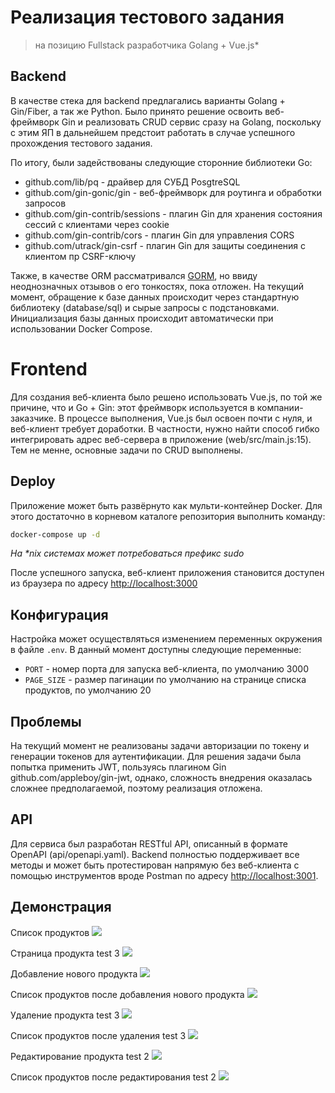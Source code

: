 # Реализация тестового задания
> на позицию Fullstack разработчика Golang + Vue.js*

## Backend
В качестве стека для backend предлагались варианты Golang + Gin/Fiber, а так же Python.
Было принято решение освоить веб-фреймворк Gin и реализовать CRUD сервис сразу на Golang,
поскольку с этим ЯП в дальнейшем предстоит работать в случае успешного прохождения тестового задания.

По итогу, были задействованы следующие сторонние библиотеки Go:
- github.com/lib/pq - драйвер для СУБД PosgtreSQL
- github.com/gin-gonic/gin - веб-фреймворк для роутинга и обработки запросов
- github.com/gin-contrib/sessions - плагин Gin для хранения состояния сессий с клиентами через cookie
- github.com/gin-contrib/cors - плагин Gin для управления CORS
- github.com/utrack/gin-csrf - плагин Gin для защиты соединения с клиентом пр CSRF-ключу

Также, в качестве ORM рассматривался [GORM](https://gorm.io/), но ввиду неоднозначных отзывов о его тонкостях, пока отложен.
На текущий момент, обращение к базе данных происходит через стандартную библиотеку (database/sql) и сырые запросы с подстановками.
Инициализация базы данных происходит автоматически при использовании Docker Compose.

# Frontend
Для создания веб-клиента было решено использовать Vue.js, по той же причине, что и Go + Gin: этот фреймворк используется в компании-заказчике. В процессе выполнения, Vue.js был освоен почти с нуля, и веб-клиент требует доработки.
В частности, нужно найти способ гибко интегрировать адрес веб-сервера в приложение (web/src/main.js:15).
Тем не менне, основные задачи по CRUD выполнены.


## Deploy
Приложение может быть развёрнуто как мульти-контейнер Docker. Для этого достаточно в корневом каталоге репозитория выполнить команду:
```bash
docker-compose up -d
```
*На \*nix системах может потребоваться префикс sudo*

После успешного запуска, веб-клиент приложения становится доступен из браузера по адресу [http://localhost:3000](http://localhost:3000)

## Конфигурация
Настройка может осуществляться изменением переменных окружения в файле `.env`.
В данный момент доступны следующие переменные:
- `PORT` - номер порта для запуска веб-клиента, по умолчанию 3000
- `PAGE_SIZE` - размер пагинации по умолчанию на странице списка продуктов, по умолчанию 20

## Проблемы
На текущий момент не реализованы задачи авторизации по токену и генерации токенов для аутентификации.
Для решения задачи была попытка применить JWT, пользуясь плагином Gin github.com/appleboy/gin-jwt, однако, сложность внедрения оказалась сложнее предполагаемой, поэтому реализация отложена.

## API
Для сервиса был разработан RESTful API, описанный в формате OpenAPI (api/openapi.yaml).
Backend полностью поддерживает все методы и может быть протестирован напрямую без веб-клиента с помощью инструментов вроде Postman по адресу [http://localhost:3001](http://localhost:3001).

## Демонстрация

Список продуктов
![](assets/list.png)

Страница продукта test 3
![](assets/show.png)

Добавление нового продукта
![](assets/add.png)

Список продуктов после добавления нового продукта
![](assets/list_after_add.png)

Удаление продукта test 3
![](assets/delete.png)

Список продуктов после удаления test 3
![](assets/list_after_delete.png)

Редактирование продукта test 2
![](assets/edit.png)

Список продуктов после редактирования test 2
![](assets/list_after_edit.png)
